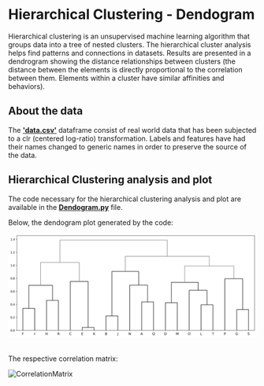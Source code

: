 # Hierarchical Clustering - Dendogram

Hierarchical clustering is an unsupervised machine learning algorithm that groups data into a tree of nested clusters. The hierarchical cluster analysis helps find patterns and connections in datasets. Results are presented in a dendrogram showing the distance relationships between clusters (the distance between the elements is directly proportional to the correlation between them. Elements within a cluster have similar affinities and behaviors).

## About the data
The __['data.csv'](https://github.com/CassSouza/Dendogram-Plot-/tree/main/Data)__ dataframe consist of real world data that has been subjected to a clr (centered log-ratio) transformation. Labels and features have had their names changed to generic names in order to preserve the source of the data.

## Hierarchical Clustering analysis and plot

The code necessary for the hierarchical clustering analysis and plot are available in the __[Dendogram.py](https://github.com/CassSouza/Dendogram-Plot-/blob/main/Dendogram.py)__ file. 

Below, the dendogram plot generated by the code:

<div>
    <img src="https://github.com/CassSouza/Dendogram-Plot-/blob/main/Dendogram%20Plot/Dendogram.jpeg?raw=true" title="Dendogram" alt="Dendogram"/>&nbsp;
</div>

The respective correlation matrix:

<div>
    <img src="https://github.com/CassSouza/Hierarchical-Clustering/blob/main/Dendogram%20Plot/Correlation%20matrix.jpeg?raw=true>" title="CorrelationMatrix">&nbsp;
</div>
